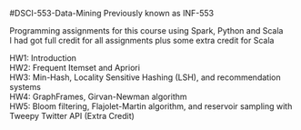 #DSCI-553-Data-Mining
Previously known as INF-553

Programming assignments for this course using Spark, Python and Scala  
I had got full credit for all assignments plus some extra credit for Scala  

HW1: Introduction  
HW2: Frequent Itemset and Apriori  
HW3: Min-Hash, Locality Sensitive Hashing (LSH), and recommendation systems  
HW4: GraphFrames, Girvan-Newman algorithm  
HW5: Bloom filtering, Flajolet-Martin algorithm, and reservoir sampling with Tweepy Twitter API (Extra Credit)  